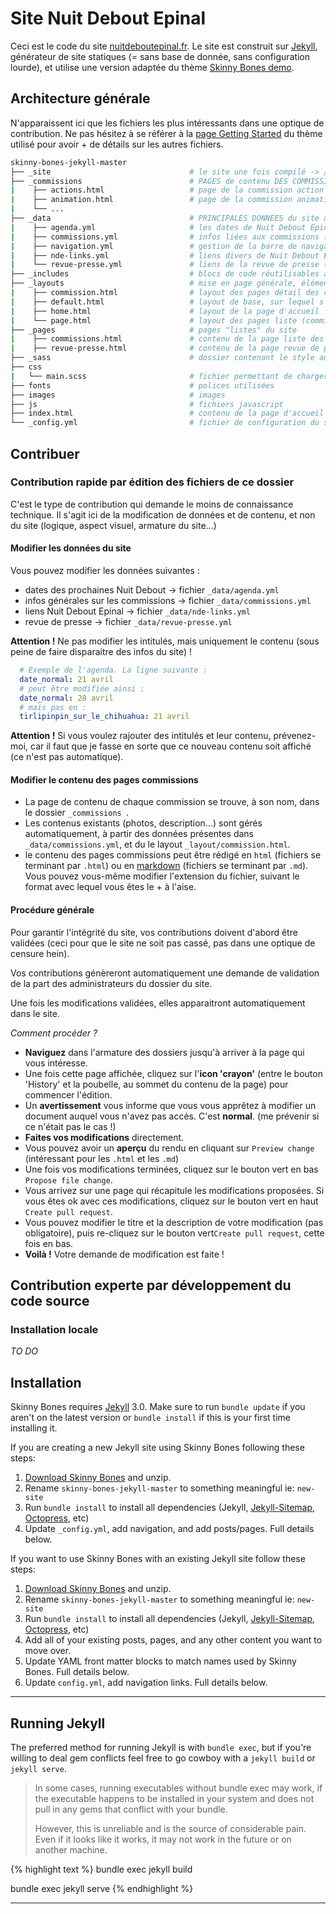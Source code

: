 # Site Nuit Debout Epinal

Ceci est le code du site [nuitdeboutepinal.fr](http://www.nuitdeboutepinal.fr/). Le site est construit sur [Jekyll](http://jekyllrb.com/), générateur de site statiques (= sans base de donnée, sans configuration lourde), et utilise une version adaptée du thème [Skinny Bones demo](http://mmistakes.github.io/skinny-bones-jekyll/).


## Architecture générale

N'apparaissent ici que les fichiers les plus intéressants dans une optique de contribution. Ne pas hésitez à se référer à la [page Getting Started](https://mmistakes.github.io/skinny-bones-jekyll/getting-started/) du thème utilisé pour avoir + de détails sur les autres fichiers.

``` bash
skinny-bones-jekyll-master
├── _site                               # le site une fois compilé -> /!\ ne pas modifier ici, ce sera écrasé !
├── _commissions                        # PAGES de contenu DES COMMISSIONS
|    ├── actions.html                   # page de la commission action
|    ├── animation.html                 # page de la commission animation
|    └── ...
├── _data                               # PRINCIPALES DONNEES du site au format yaml
|    ├── agenda.yml                     # les dates de Nuit Debout Epinal (page d'accueil)
|    ├── commissions.yml                # infos liées aux commissions (pages commissions)
|    ├── navigation.yml                 # gestion de la barre de navigation (layout)
|    ├── nde-links.yml                  # liens divers de Nuit Debout Epinal (page d'accueil)
|    └── revue-presse.yml               # liens de la revue de presse (page revue de presse)
├── _includes                           # blocs de code réutilisables ailleurs
├── _layouts                            # mise en page générale, éléments récurrents autour du contenu
|    ├── commission.html                # layout des pages détail des commissions
|    ├── default.html                   # layout de base, sur lequel s'appuie les autres layouts
|    ├── home.html                      # layout de la page d'accueil
|    └── page.html                      # layout des pages liste (commissions, revue de presse...)
├── _pages                              # pages "listes" du site
|    ├── commissions.html               # contenu de la page liste des commissions (/commissions/)
|    ├── revue-presse.html              # contenu de la page revue de presse (/revue-presse/)
├── _sass                               # dossier contenant le style au format sass
├── css
|   └── main.scss                       # fichier permettant de charger tous les autres morceaux de css (sass)
├── fonts                               # polices utilisées
├── images                              # images
├── js                                  # fichiers javascript
├── index.html                          # contenu de la page d'accueil
└── _config.yml                         # fichier de configuration du site
```


## Contribuer

### Contribution rapide par édition des fichiers de ce dossier

C'est le type de contribution qui demande le moins de connaissance technique.
Il s'agit ici de la modification de données et de contenu, et non du site (logique, aspect visuel, armature du site...)

#### Modifier les données du site

Vous pouvez modifier les données suivantes :

- dates des prochaines Nuit Debout    -> fichier `_data/agenda.yml`
- infos générales sur les commissions -> fichier `_data/commissions.yml`
- liens Nuit Debout Epinal            -> fichier `_data/nde-links.yml`
- revue de presse                     -> fichier `_data/revue-presse.yml`

**Attention !** Ne pas modifier les intitulés, mais uniquement le contenu (sous peine de faire disparaitre des infos du site) !

```yaml
  # Exemple de l'agenda. La ligne suivante :
  date_normal: 21 avril
  # peut être modifiée ainsi :
  date_normal: 28 avril
  # mais pas en :
  tirlipinpin_sur_le_chihuahua: 21 avril
```

**Attention !** Si vous voulez rajouter des intitulés et leur contenu, prévenez-moi, car il faut que je fasse en sorte que ce nouveau contenu soit affiché (ce n'est pas automatique).

#### Modifier le contenu des pages commissions

- La page de contenu de chaque commission se trouve, à son nom, dans le dossier `_commissions `.
- Les contenus existants (photos, description...) sont gérés automatiquement, à partir des données présentes dans `_data/commissions.yml`, et du le layout `_layout/commission.html`.
- le contenu des pages commissions peut être rédigé en `html` (fichiers se terminant par `.html`) ou en [markdown](https://fr.wikipedia.org/wiki/Markdown) (fichiers se terminant par `.md`). Vous pouvez vous-même modifier l'extension du fichier, suivant le format avec lequel vous êtes le + à l'aise.

#### Procédure générale

Pour garantir l'intégrité du site, vos contributions doivent d'abord être validées (ceci pour que le site ne soit pas cassé, pas dans une optique de censure hein).

Vos contributions génèreront automatiquement une demande de validation de la part des administrateurs du dossier du site.

Une fois les modifications validées, elles apparaitront automatiquement dans le site.

*Comment procéder ?*

- **Naviguez** dans l'armature des dossiers jusqu'à arriver à la page qui vous intéresse.
- Une fois cette page affichée, cliquez sur l'**icon 'crayon'** (entre le bouton 'History' et la poubelle, au sommet du contenu de la page) pour commencer l'édition.
- Un **avertissement** vous informe que vous vous apprêtez à modifier un document auquel vous n'avez pas accès. C'est **normal**. (me prévenir si ce n'était pas le cas !)
- **Faites vos modifications** directement.
- Vous pouvez avoir un **aperçu** du rendu en cliquant sur `Preview change` (intéressant pour les `.html` et les `.md`)
- Une fois vos modifications terminées, cliquez sur le bouton vert en bas `Propose file change`.
- Vous arrivez sur une page qui récapitule les modifications proposées. Si vous êtes ok avec ces modifications, cliquez sur le bouton vert en haut `Create pull request`.
- Vous pouvez modifier le titre et la description de votre modification (pas obligatoire), puis re-cliquez sur le bouton vert`Create pull request`, cette fois en bas.
- **Voilà !** Votre demande de modification est faite !

## Contribution experte par développement du code source

### Installation locale

*TO DO*


## Installation

Skinny Bones requires [Jekyll](http://jekyllrb.com/) 3.0. Make sure to run `bundle update` if you aren't on the latest version or `bundle install` if this is your first time installing it.

If you are creating a new Jekyll site using Skinny Bones following these steps:

1. [Download Skinny Bones](https://github.com/mmistakes/skinny-bones-jekyll/archive/master.zip) and unzip.
2. Rename `skinny-bones-jekyll-master` to something meaningful ie: `new-site`
3. Run `bundle install` to install all dependencies (Jekyll, [Jekyll-Sitemap](https://github.com/jekyll/jekyll-sitemap), [Octopress](https://github.com/octopress/octopress), etc)
4. Update `_config.yml`, add navigation, and add posts/pages. Full details below.

If you want to use Skinny Bones with an existing Jekyll site follow these steps:

1. [Download Skinny Bones](https://github.com/mmistakes/skinny-bones-jekyll/archive/master.zip) and unzip.
2. Rename `skinny-bones-jekyll-master` to something meaningful ie: `new-site`
3. Run `bundle install` to install all dependencies (Jekyll, [Jekyll-Sitemap](https://github.com/jekyll/jekyll-sitemap), [Octopress](https://github.com/octopress/octopress), etc)
4. Add all of your existing posts, pages, and any other content you want to move over.
5. Update YAML front matter blocks to match names used by Skinny Bones. Full details below.
6. Update `config.yml`, add navigation links. Full details below.

---

## Running Jekyll

The preferred method for running Jekyll is with `bundle exec`, but if you're willing to deal gem conflicts feel free to go cowboy with a `jekyll build` or `jekyll serve`.

> In some cases, running executables without bundle exec may work, if the executable happens to be installed in your system and does not pull in any gems that conflict with your bundle.
>
>However, this is unreliable and is the source of considerable pain. Even if it looks like it works, it may not work in the future or on another machine.

{% highlight text %}
bundle exec jekyll build

bundle exec jekyll serve
{% endhighlight %}

---

